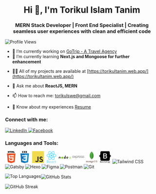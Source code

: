<!-- Your Name and Introduction -->
<h1 align="center">Hi 👋, I'm Torikul Islam Tanim</h1>
<h3 align="center">MERN Stack Developer | Front End Specialist | Creating seamless user experiences with clean and efficient code</h3>

<!-- Profile Views Badge -->
<p align="left">
  <img src="https://komarev.com/ghpvc/?username=tanimtorikul&label=Profile%20views&color=0e75b6&style=flat" alt="Profile Views" />
</p>

<!-- Current Work and Learning -->
- 🔭 I’m currently working on [GoTrip - A Travel Agency](https://go-trip-web.web.app/)
- 🌱 I’m currently learning **Next.js and Mongoose for further enhancement**

<!-- Projects Link -->
- 👨‍💻 All of my projects are available at [https://torikultanim.web.app/](https://torikultanim.web.app/)

<!-- Ask Me About -->
- 💬 Ask me about **ReactJS, MERN**

<!-- Contact Information -->
- 📫 How to reach me: [torikulswe@gmail.com](mailto:torikulswe@gmail.com)

<!-- Experiences -->
- 📄 Know about my experiences [Resume](https://drive.google.com/file/d/1gLLqAbG25CppomFPT5o5AZ12bj594lgT/view?usp=drive_link)

<!-- Connect with me -->
<h3 align="left">Connect with me:</h3>
<p align="left">
  <a href="https://linkedin.com/in/torikul-tanim" target="_blank">
    <img src="https://raw.githubusercontent.com/rahuldkjain/github-profile-readme-generator/master/src/images/icons/Social/linked-in-alt.svg" alt="LinkedIn" height="30" width="40" />
  </a>
  <a href="https://www.facebook.com/torikulswe" target="_blank">
    <img src="https://raw.githubusercontent.com/rahuldkjain/github-profile-readme-generator/master/src/images/icons/Social/facebook.svg" alt="Facebook" height="30" width="40" />
  </a>
</p>

<!-- Languages and Tools -->
<h3 align="left">Languages and Tools:</h3>
<p align="left">
  <!-- Add your preferred styling for each tool/language icon -->
  <img src="https://raw.githubusercontent.com/devicons/devicon/master/icons/html5/html5-original-wordmark.svg" alt="HTML5" width="40" height="40"/>
  <img src="https://raw.githubusercontent.com/devicons/devicon/master/icons/css3/css3-original-wordmark.svg" alt="CSS3" width="40" height="40"/>
  <img src="https://raw.githubusercontent.com/devicons/devicon/master/icons/javascript/javascript-original.svg" alt="JavaScript" width="40" height="40"/>
  <img src="https://raw.githubusercontent.com/devicons/devicon/master/icons/react/react-original-wordmark.svg" alt="React" width="40" height="40"/>
  <img src="https://raw.githubusercontent.com/devicons/devicon/master/icons/nodejs/nodejs-original-wordmark.svg" alt="Node.js" width="40" height="40"/>
  <img src="https://raw.githubusercontent.com/devicons/devicon/master/icons/express/express-original-wordmark.svg" alt="Express" width="40" height="40"/>
  <img src="https://raw.githubusercontent.com/devicons/devicon/master/icons/mongodb/mongodb-original-wordmark.svg" alt="MongoDB" width="40" height="40"/>
  <img src="https://raw.githubusercontent.com/devicons/devicon/master/icons/bootstrap/bootstrap-plain-wordmark.svg" alt="Bootstrap" width="40" height="40"/>
  <img src="https://www.vectorlogo.zone/logos/tailwindcss/tailwindcss-icon.svg" alt="Tailwind CSS" width="40" height="40"/>
  <img src="https://www.vectorlogo.zone/logos/gatsbyjs/gatsbyjs-icon.svg" alt="Gatsby" width="40" height="40"/>
  <img src="https://www.vectorlogo.zone/logos/hexoio/hexoio-icon.svg" alt="Hexo" width="40" height="40"/>
  <img src="https://www.vectorlogo.zone/logos/figma/figma-icon.svg" alt="Figma" width="40" height="40"/>
  <img src="https://www.vectorlogo.zone/logos/getpostman/getpostman-icon.svg" alt="Postman" width="40" height="40"/>
  <img src="https://raw.githubusercontent.com/devicons/devicon/master/icons/git-scm/git-scm-icon.svg" alt="Git" width="40" height="40"/>
</p>

<!-- GitHub Stats -->
<p align="left">
  <img align="left" src="https://github-readme-stats.vercel.app/api/top-langs?username=tanimtorikul&show_icons=true&locale=en&layout=compact" alt="Top Languages" />
</p>

<p align="left">
  <img align="center" src="https://github-readme-stats.vercel.app/api?username=tanimtorikul&show_icons=true&locale=en" alt="GitHub Stats" />
</p>

<p align="left">
  <img align="center" src="https://github-readme-streak-stats.herokuapp.com/?user=tanimtorikul" alt="GitHub Streak" />
</p>

